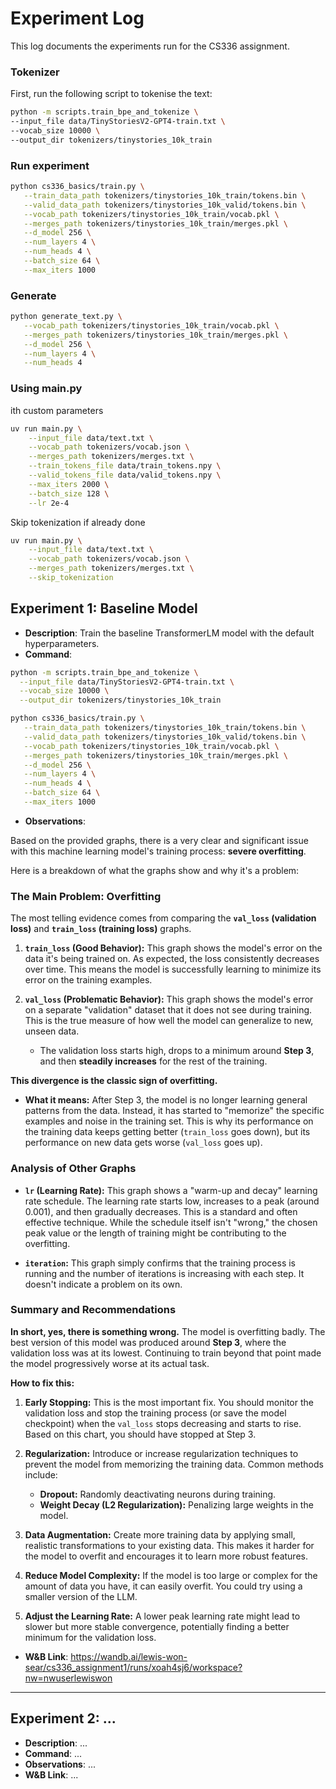 # Experiment Log

This log documents the experiments run for the CS336 assignment.

### Tokenizer

First, run the following script to tokenise the text:

```bash
python -m scripts.train_bpe_and_tokenize \
--input_file data/TinyStoriesV2-GPT4-train.txt \
--vocab_size 10000 \
--output_dir tokenizers/tinystories_10k_train
```

### Run experiment

```bash
python cs336_basics/train.py \
   --train_data_path tokenizers/tinystories_10k_train/tokens.bin \
   --valid_data_path tokenizers/tinystories_10k_valid/tokens.bin \
   --vocab_path tokenizers/tinystories_10k_train/vocab.pkl \
   --merges_path tokenizers/tinystories_10k_train/merges.pkl \
   --d_model 256 \
   --num_layers 4 \
   --num_heads 4 \
   --batch_size 64 \
   --max_iters 1000
```

### Generate

```bash
python generate_text.py \
   --vocab_path tokenizers/tinystories_10k_train/vocab.pkl \
   --merges_path tokenizers/tinystories_10k_train/merges.pkl \
   --d_model 256 \
   --num_layers 4 \
   --num_heads 4 
```

### Using main.py
ith custom parameters
```bash
uv run main.py \
    --input_file data/text.txt \
    --vocab_path tokenizers/vocab.json \
    --merges_path tokenizers/merges.txt \
    --train_tokens_file data/train_tokens.npy \
    --valid_tokens_file data/valid_tokens.npy \
    --max_iters 2000 \
    --batch_size 128 \
    --lr 2e-4
```
Skip tokenization if already done

```bash
uv run main.py \
    --input_file data/text.txt \
    --vocab_path tokenizers/vocab.json \
    --merges_path tokenizers/merges.txt \
    --skip_tokenization
```

## Experiment 1: Baseline Model

*   **Description**: Train the baseline TransformerLM model with the default hyperparameters.
*   **Command**:

```bash
python -m scripts.train_bpe_and_tokenize \
  --input_file data/TinyStoriesV2-GPT4-train.txt \
  --vocab_size 10000 \
  --output_dir tokenizers/tinystories_10k_train
```
    
```bash
python cs336_basics/train.py \
   --train_data_path tokenizers/tinystories_10k_train/tokens.bin \
   --valid_data_path tokenizers/tinystories_10k_valid/tokens.bin \
   --vocab_path tokenizers/tinystories_10k_train/vocab.pkl \
   --merges_path tokenizers/tinystories_10k_train/merges.pkl \
   --d_model 256 \
   --num_layers 4 \
   --num_heads 4 \
   --batch_size 64 \
   --max_iters 1000
```

*   **Observations**: 

Based on the provided graphs, there is a very clear and significant issue with this machine learning model's training process: **severe overfitting**.

Here is a breakdown of what the graphs show and why it's a problem:

### The Main Problem: Overfitting

The most telling evidence comes from comparing the **`val_loss` (validation loss)** and **`train_loss` (training loss)** graphs.

1.  **`train_loss` (Good Behavior):** This graph shows the model's error on the data it's being trained on. As expected, the loss consistently decreases over time. This means the model is successfully learning to minimize its error on the training examples.

2.  **`val_loss` (Problematic Behavior):** This graph shows the model's error on a separate "validation" dataset that it does not see during training. This is the true measure of how well the model can generalize to new, unseen data.
    *   The validation loss starts high, drops to a minimum around **Step 3**, and then **steadily increases** for the rest of the training.

**This divergence is the classic sign of overfitting.**

*   **What it means:** After Step 3, the model is no longer learning general patterns from the data. Instead, it has started to "memorize" the specific examples and noise in the training set. This is why its performance on the training data keeps getting better (`train_loss` goes down), but its performance on new data gets worse (`val_loss` goes up).

### Analysis of Other Graphs

*   **`lr` (Learning Rate):** This graph shows a "warm-up and decay" learning rate schedule. The learning rate starts low, increases to a peak (around 0.001), and then gradually decreases. This is a standard and often effective technique. While the schedule itself isn't "wrong," the chosen peak value or the length of training might be contributing to the overfitting.

*   **`iteration`:** This graph simply confirms that the training process is running and the number of iterations is increasing with each step. It doesn't indicate a problem on its own.

### Summary and Recommendations

**In short, yes, there is something wrong.** The model is overfitting badly. The best version of this model was produced around **Step 3**, where the validation loss was at its lowest. Continuing to train beyond that point made the model progressively worse at its actual task.

**How to fix this:**

1.  **Early Stopping:** This is the most important fix. You should monitor the validation loss and stop the training process (or save the model checkpoint) when the `val_loss` stops decreasing and starts to rise. Based on this chart, you should have stopped at Step 3.

2.  **Regularization:** Introduce or increase regularization techniques to prevent the model from memorizing the training data. Common methods include:
    *   **Dropout:** Randomly deactivating neurons during training.
    *   **Weight Decay (L2 Regularization):** Penalizing large weights in the model.

3.  **Data Augmentation:** Create more training data by applying small, realistic transformations to your existing data. This makes it harder for the model to overfit and encourages it to learn more robust features.

4.  **Reduce Model Complexity:** If the model is too large or complex for the amount of data you have, it can easily overfit. You could try using a smaller version of the LLM.

5.  **Adjust the Learning Rate:** A lower peak learning rate might lead to slower but more stable convergence, potentially finding a better minimum for the validation loss.

*   **W&B Link**: https://wandb.ai/lewis-won-sear/cs336_assignment1/runs/xoah4sj6/workspace?nw=nwuserlewiswon

---

## Experiment 2: ...

*   **Description**: ...
*   **Command**: ...
*   **Observations**: ...
*   **W&B Link**: ...


